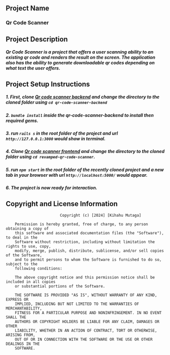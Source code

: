 Project Name
---------------
### Qr Code Scanner

Project Description
--------------------
##### Qr Code Scanner is a project that offers a user scanning ability to an existing qr code and renders the result on the screen. The application also has the ability to generate downloadable qr codes depending on what text the user offers.

Project Setup Instructions
---------------------------
#####   1.  First, clone [Qr code scanner backend](https://github.com/Mutagah/qr-code-scanner-backend) and change the directory to the cloned folder using `cd qr-code-scanner-backend`

#####   2.  `bundle install` inside the qr-code-scanner-backend to install then required gems.

#####   3. run `rails s` in the root folder of the project and url `http://127.0.0.1:3000` would show in terminal.

#####   4. Clone [Qr code scanner frontend](https://github.com/Mutagah/revamped-qr-code-scanner) and change the directory to the cloned folder using `cd revamped-qr-code-scanner`.

#####   5. run `npm start` in the root folder of the recently cloned project and a new tab in your browser with url `http://localhost:5000/` would appear.

#####   6. The project is now ready for interaction.


Copyright and License Information
---------------------------------

                            Copyright (c) [2024] [Kihahu Mutaga]

        Permission is hereby granted, free of charge, to any person obtaining a copy of
        this software and associated documentation files (the "Software"), to deal in the
        Software without restriction, including without limitation the rights to use, copy,
        modify, merge, publish, distribute, sublicense, and/or sell copies of the Software,
        and to permit persons to whom the Software is furnished to do so, subject to the 
        following conditions:

        The above copyright notice and this permission notice shall be included in all copies
        or substantial portions of the Software.

        THE SOFTWARE IS PROVIDED "AS IS", WITHOUT WARRANTY OF ANY KIND, EXPRESS OR
        IMPLIED, INCLUDING BUT NOT LIMITED TO THE WARRANTIES OF MERCHANTABILITY,
        FITNESS FOR A PARTICULAR PURPOSE AND NONINFRINGEMENT. IN NO EVENT SHALL THE
        AUTHORS OR COPYRIGHT HOLDERS BE LIABLE FOR ANY CLAIM, DAMAGES OR OTHER
        LIABILITY, WHETHER IN AN ACTION OF CONTRACT, TORT OR OTHERWISE, ARISING FROM,
        OUT OF OR IN CONNECTION WITH THE SOFTWARE OR THE USE OR OTHER DEALINGS IN THE
        SOFTWARE.
